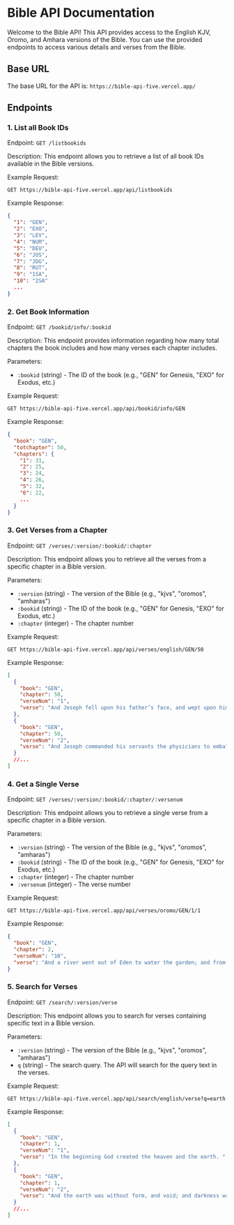 # Bible API Documentation

Welcome to the Bible API! This API provides access to the English KJV, Oromo, and Amhara versions of the Bible. You can use the provided endpoints to access various details and verses from the Bible.

## Base URL

The base URL for the API is: `https://bible-api-five.vercel.app/`

## Endpoints

### 1. List all Book IDs

Endpoint: `GET /listbookids`

Description: This endpoint allows you to retrieve a list of all book IDs available in the Bible versions.

Example Request:

```
GET https://bible-api-five.vercel.app/api/listbookids
```

Example Response:

```json
{
  "1": "GEN",
  "2": "EXO",
  "3": "LEV",
  "4": "NUM",
  "5": "DEU",
  "6": "JOS",
  "7": "JDG",
  "8": "RUT",
  "9": "1SA",
  "10": "2SA"
  ...
}
```

### 2. Get Book Information

Endpoint: `GET /bookid/info/:bookid`

Description: This endpoint provides information regarding how many total chapters the book includes and how many verses each chapter includes.

Parameters:

- `:bookid` (string) - The ID of the book (e.g., "GEN" for Genesis, "EXO" for Exodus, etc.)

Example Request:

```
GET https://bible-api-five.vercel.app/api/bookid/info/GEN
```

Example Response:

```json
{
  "book": "GEN",
  "totchapter": 50,
  "chapters": {
    "1": 31,
    "2": 25,
    "3": 24,
    "4": 26,
    "5": 32,
    "6": 22,
    ...
  }
}
```

### 3. Get Verses from a Chapter

Endpoint: `GET /verses/:version/:bookid/:chapter`

Description: This endpoint allows you to retrieve all the verses from a specific chapter in a Bible version.

Parameters:

- `:version` (string) - The version of the Bible (e.g., "kjvs", "oromos", "amharas")
- `:bookid` (string) - The ID of the book (e.g., "GEN" for Genesis, "EXO" for Exodus, etc.)
- `:chapter` (integer) - The chapter number

Example Request:

```
GET https://bible-api-five.vercel.app/api/verses/english/GEN/50
```

Example Response:

```json
[
  {
    "book": "GEN",
    "chapter": 50,
    "verseNum": "1",
    "verse": "And Joseph fell upon his father’s face, and wept upon him, and kissed him. "
  },
  {
    "book": "GEN",
    "chapter": 50,
    "verseNum": "2",
    "verse": "And Joseph commanded his servants the physicians to embalm his father: and the physicians embalmed Israel. "
  }
  //...
]
```

### 4. Get a Single Verse

Endpoint: `GET /verses/:version/:bookid/:chapter/:versenum`

Description: This endpoint allows you to retrieve a single verse from a specific chapter in a Bible version.

Parameters:

- `:version` (string) - The version of the Bible (e.g., "kjvs", "oromos", "amharas")
- `:bookid` (string) - The ID of the book (e.g., "GEN" for Genesis, "EXO" for Exodus, etc.)
- `:chapter` (integer) - The chapter number
- `:versenum` (integer) - The verse number

Example Request:

```
GET https://bible-api-five.vercel.app/api/verses/oromo/GEN/1/1
```

Example Response:

```json
{
  "book": "GEN",
  "chapter": 2,
  "verseNum": "10",
  "verse": "And a river went out of Eden to water the garden; and from thence it was parted, and became into four heads. "
}
```

### 5. Search for Verses

Endpoint: `GET /search/:version/verse`

Description: This endpoint allows you to search for verses containing specific text in a Bible version.

Parameters:

- `:version` (string) - The version of the Bible (e.g., "kjvs", "oromos", "amharas")
- `q` (string) - The search query. The API will search for the query text in the verses.

Example Request:

```
GET https://bible-api-five.vercel.app/api/search/english/verse?q=earth
```

Example Response:

```json
[
  {
    "book": "GEN",
    "chapter": 1,
    "verseNum": "1",
    "verse": "In the beginning God created the heaven and the earth. "
  },
  {
    "book": "GEN",
    "chapter": 1,
    "verseNum": "2",
    "verse": "And the earth was without form, and void; and darkness was  upon the face of the deep. And the Spirit of God moved upon the face of the waters. "
  }
  //...
]
```
